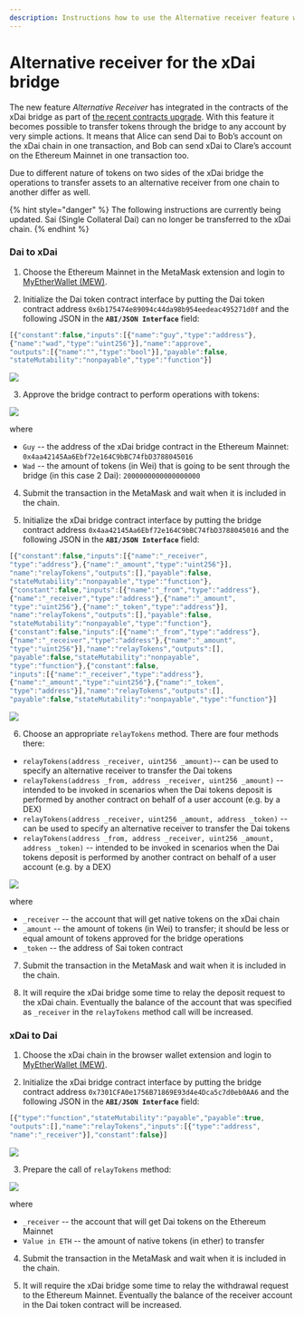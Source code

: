 ```yaml
---
description: Instructions how to use the Alternative receiver feature with the xDai bridge
---
```


# Alternative receiver for the xDai bridge

The new feature _Alternative Receiver_ has integrated in the contracts of the xDai bridge as part of [the recent contracts upgrade](https://forum.poa.network/t/migration-of-the-xdai-tokenbridge-completed/3212). With this feature it becomes possible to transfer tokens through the bridge to any account by very simple actions. It means that Alice can send Dai to Bob’s account on the xDai chain in one transaction, and Bob can send xDai to Clare’s account on the Ethereum Mainnet in one transaction too.

Due to different nature of tokens on two sides of the xDai bridge the operations to transfer assets to an alternative receiver from one chain to another differ as well.

{% hint style="danger" %}
The following instructions are currently being updated. Sai \(Single Collateral Dai\) can no longer be transferred to the xDai chain.
{% endhint %}

### Dai to xDai

1. Choose the Ethereum Mainnet in the MetaMask extension and login to [MyEtherWallet \(MEW\)](https://www.myetherwallet.com/access-my-wallet).

2. Initialize the Dai token contract interface by putting the Dai token contract address `0x6b175474e89094c44da98b954eedeac495271d0f` and the following JSON in the **`ABI/JSON Interface`** field: 

```javascript
[{"constant":false,"inputs":[{"name":"guy","type":"address"},
{"name":"wad","type":"uint256"}],"name":"approve",
"outputs":[{"name":"","type":"bool"}],"payable":false,
"stateMutability":"nonpayable","type":"function"}]
```

![](../../.gitbook/assets/image%20%2826%29.png)

3. Approve the bridge contract to perform operations with tokens:

![](../../.gitbook/assets/image%20%283%29.png)

where

* `Guy` -- the address of the xDai bridge contract in the Ethereum Mainnet: `0x4aa42145Aa6Ebf72e164C9bBC74fbD3788045016`
* `Wad` -- the amount of tokens \(in Wei\) that is going to be sent through the bridge \(in this case 2 Dai\): `2000000000000000000`

4. Submit the transaction in the MetaMask and wait when it is included in the chain.

5. Initialize the xDai bridge contract interface by putting the bridge contract address `0x4aa42145Aa6Ebf72e164C9bBC74fbD3788045016` and the following JSON in the **`ABI/JSON Interface`** field:

```javascript
[{"constant":false,"inputs":[{"name":"_receiver",
"type":"address"},{"name":"_amount","type":"uint256"}],
"name":"relayTokens","outputs":[],"payable":false,
"stateMutability":"nonpayable","type":"function"},
{"constant":false,"inputs":[{"name":"_from","type":"address"},
{"name":"_receiver","type":"address"},{"name":"_amount",
"type":"uint256"},{"name":"_token","type":"address"}],
"name":"relayTokens","outputs":[],"payable":false,
"stateMutability":"nonpayable","type":"function"},
{"constant":false,"inputs":[{"name":"_from","type":"address"},
{"name":"_receiver","type":"address"},{"name":"_amount",
"type":"uint256"}],"name":"relayTokens","outputs":[],
"payable":false,"stateMutability":"nonpayable",
"type":"function"},{"constant":false,
"inputs":[{"name":"_receiver","type":"address"},
{"name":"_amount","type":"uint256"},{"name":"_token",
"type":"address"}],"name":"relayTokens","outputs":[],
"payable":false,"stateMutability":"nonpayable","type":"function"}]
```

![](../../.gitbook/assets/image%20%2818%29.png)

6. Choose an appropriate `relayTokens` method. There are four methods there:

* `relayTokens(address _receiver, uint256 _amount)`-- can be used to specify an alternative receiver to transfer the Dai tokens 
* `relayTokens(address _from, address _receiver, uint256 _amount)` -- intended to be invoked in scenarios when the Dai tokens deposit is performed by another contract on behalf of a user account \(e.g. by a DEX\)
* `relayTokens(address _receiver, uint256 _amount, address _token)` -- can be used to specify an alternative receiver to transfer the Dai tokens
* `relayTokens(address _from, address _receiver, uint256 _amount, address _token)` -- intended to be invoked in scenarios when the Dai tokens deposit is performed by another contract on behalf of a user account \(e.g. by a DEX\)

![](../../.gitbook/assets/image%20%2829%29.png)

where

* `_receiver` -- the account that will get native tokens on the xDai chain
* `_amount` -- the amount of tokens \(in Wei\) to transfer; it should be less or equal amount of tokens approved for the bridge operations
* `_token` -- the address of Sai token contract

7. Submit the transaction in the MetaMask and wait when it is included in the chain.

8. It will require the xDai bridge some time to relay the deposit request to the xDai chain. Eventually the balance of the account that was specified as `_receiver` in the `relayTokens` method call will be increased. 

### xDai to Dai

1. Choose the xDai chain in the browser wallet extension and login to [MyEtherWallet \(MEW\)](https://www.myetherwallet.com/access-my-wallet). 

2. Initialize the xDai bridge contract interface by putting the bridge contract address `0x7301CFA0e1756B71869E93d4e4Dca5c7d0eb0AA6` and the following JSON in the **`ABI/JSON Interface`** field:

```javascript
[{"type":"function","stateMutability":"payable","payable":true,
"outputs":[],"name":"relayTokens","inputs":[{"type":"address",
"name":"_receiver"}],"constant":false}]
```

![](../../.gitbook/assets/image%20%2811%29.png)

3. Prepare the call of `relayTokens` method:

![](../../.gitbook/assets/image%20%2819%29.png)

where

* `_receiver` -- the account that will get Dai tokens on the Ethereum Mainnet
* `Value in ETH` -- the amount of native tokens \(in ether\) to transfer

4. Submit the transaction in the MetaMask and wait when it is included in the chain.

5. It will require the xDai bridge some time to relay the withdrawal request to the Ethereum Mainnet. Eventually the balance of the receiver account in the Dai token contract will be increased.

